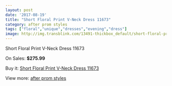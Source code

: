 ```yaml
---
layout: post
date: '2017-08-19'
title: "Short Floral Print V-Neck Dress 11673"
category: after prom styles
tags: ["floral","unique","dresses","evening","dress"]
image: http://img.transblink.com/13491-thickbox_default/short-floral-print-v-neck-dress-11673.jpg
---
```

Short Floral Print V-Neck Dress 11673

On Sales: **$275.99**
<a href="https://www.transblink.com/en/after-prom-styles/4324-short-floral-print-v-neck-dress-11673.html"><amp-img layout="responsive" width="600" height="600" src="//img.transblink.com/13491-thickbox_default/short-floral-print-v-neck-dress-11673.jpg" alt="Short Floral Print V-Neck Dress 11673 0" /></a>
<a href="https://www.transblink.com/en/after-prom-styles/4324-short-floral-print-v-neck-dress-11673.html"><amp-img layout="responsive" width="600" height="600" src="//img.transblink.com/13494-thickbox_default/short-floral-print-v-neck-dress-11673.jpg" alt="Short Floral Print V-Neck Dress 11673 1" /></a>
<a href="https://www.transblink.com/en/after-prom-styles/4324-short-floral-print-v-neck-dress-11673.html"><amp-img layout="responsive" width="600" height="600" src="//img.transblink.com/13493-thickbox_default/short-floral-print-v-neck-dress-11673.jpg" alt="Short Floral Print V-Neck Dress 11673 2" /></a>
<a href="https://www.transblink.com/en/after-prom-styles/4324-short-floral-print-v-neck-dress-11673.html"><amp-img layout="responsive" width="600" height="600" src="//img.transblink.com/13492-thickbox_default/short-floral-print-v-neck-dress-11673.jpg" alt="Short Floral Print V-Neck Dress 11673 3" /></a>

Buy it: [Short Floral Print V-Neck Dress 11673](https://www.transblink.com/en/after-prom-styles/4324-short-floral-print-v-neck-dress-11673.html "Short Floral Print V-Neck Dress 11673")

View more: [after prom styles](https://www.transblink.com/en/55-after-prom-styles "after prom styles")